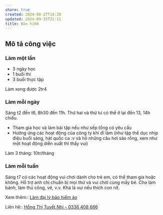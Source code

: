 ```yaml
---
share: true
created: 2024-08-27T14:20
updated: 2024-09-15T21:11
title: Bảo hiểm
---
```

## Mô tả công việc
### Làm một lần
- 3 ngày học 
- 1 buổi thi
- 3 buổi thực tập

Làm xong được 2tr4
 
### Làm mỗi ngày
Sáng t2 đến t6, 8h30 đến 11h. Thứ hai và thứ tư có thể ở lại đến 13, 14h chiều.
- Tham gia học và làm bài tập nếu như sếp tổng có yêu cầu
- Hưởng ứng các hoạt động của công ty khi đi làm (như tập thể dục nhịp điệu buổi sáng, hát quốc ca :v và hô những câu hơi sáo rỗng, xem như một hoạt động diễn xuất thì thấy vui)

Làm 3 tháng: 10tr/tháng

### Làm mỗi tuần
Sáng t7 có các hoạt động vui chơi dành cho trẻ em, có thể tham gia hoặc không. Hỗ trợ anh chị chuẩn bị mọi thứ và vui chơi cùng mấy bé. Cho làm bánh, làm thủ công, vẽ, v.v. Khá là vui nếu thích con nít.

Xem thêm:: [Làm đại lý bảo hiểm ảo](../../../%F0%9F%93%9CT%C3%A0i%20nguy%C3%AAn/%C3%9D%20t%C6%B0%E1%BB%9Fng%20ki%E1%BA%BFm%20ti%E1%BB%81n/3%20%C3%9D%20t%C6%B0%E1%BB%9Fng/C%C3%B4ng%20vi%E1%BB%87c%20th%E1%BB%9Di%20v%E1%BB%A5/C%E1%BB%99ng%20t%C3%A1c%20vi%C3%AAn,%20tr%E1%BB%A3%20l%C3%BD/L%C3%A0m%20%C4%91%E1%BA%A1i%20l%C3%BD%20b%E1%BA%A3o%20hi%E1%BB%83m%20%E1%BA%A3o.md)


Liên hệ:: [Hồng Thị Tuyết Nhi – 0336 408 666](../../../%F0%9F%93%90%20D%E1%BB%B1%20%C3%A1n/Ng%C6%B0%E1%BB%9Di%20ch%C6%A1i/H%E1%BB%93ng%20Th%E1%BB%8B%20Tuy%E1%BA%BFt%20Nhi.md)